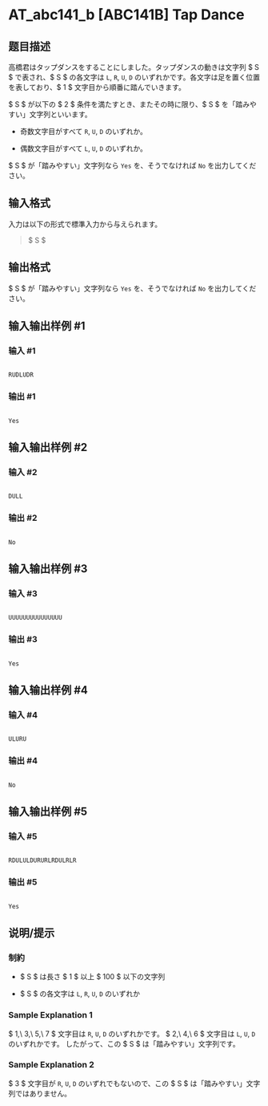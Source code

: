 # AT_abc141_b [ABC141B] Tap Dance

## 题目描述

[problemUrl]: https://atcoder.jp/contests/abc141/tasks/abc141_b

高橋君はタップダンスをすることにしました。タップダンスの動きは文字列 $ S $ で表され、$ S $ の各文字は `L`, `R`, `U`, `D` のいずれかです。各文字は足を置く位置を表しており、$ 1 $ 文字目から順番に踏んでいきます。

$ S $ が以下の $ 2 $ 条件を満たすとき、またその時に限り、$ S $ を「踏みやすい」文字列といいます。

- 奇数文字目がすべて `R`, `U`, `D` のいずれか。
- 偶数文字目がすべて `L`, `U`, `D` のいずれか。

$ S $ が「踏みやすい」文字列なら `Yes` を、そうでなければ `No` を出力してください。

## 输入格式

入力は以下の形式で標準入力から与えられます。

> $ S $

## 输出格式

$ S $ が「踏みやすい」文字列なら `Yes` を、そうでなければ `No` を出力してください。

## 输入输出样例 #1

### 输入 #1

```
RUDLUDR
```

### 输出 #1

```
Yes
```

## 输入输出样例 #2

### 输入 #2

```
DULL
```

### 输出 #2

```
No
```

## 输入输出样例 #3

### 输入 #3

```
UUUUUUUUUUUUUUU
```

### 输出 #3

```
Yes
```

## 输入输出样例 #4

### 输入 #4

```
ULURU
```

### 输出 #4

```
No
```

## 输入输出样例 #5

### 输入 #5

```
RDULULDURURLRDULRLR
```

### 输出 #5

```
Yes
```

## 说明/提示

### 制約

- $ S $ は長さ $ 1 $ 以上 $ 100 $ 以下の文字列
- $ S $ の各文字は `L`, `R`, `U`, `D` のいずれか

### Sample Explanation 1

$ 1,\ 3,\ 5,\ 7 $ 文字目は `R`, `U`, `D` のいずれかです。 $ 2,\ 4,\ 6 $ 文字目は `L`, `U`, `D` のいずれかです。 したがって、この $ S $ は「踏みやすい」文字列です。

### Sample Explanation 2

$ 3 $ 文字目が `R`, `U`, `D` のいずれでもないので、この $ S $ は「踏みやすい」文字列ではありません。